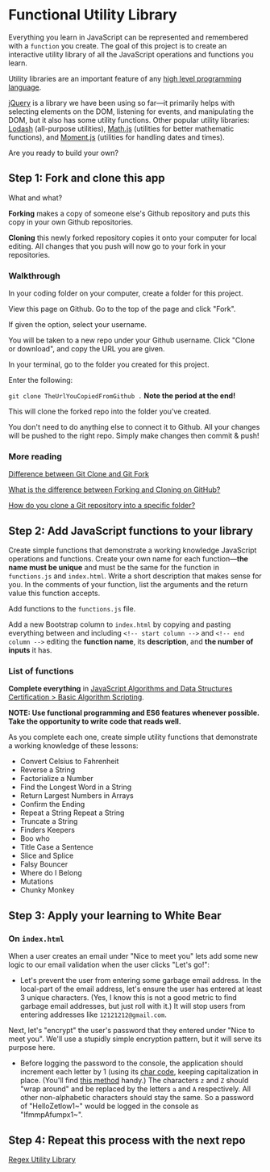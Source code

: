 # Functional Utility Library

Everything you learn in JavaScript can be represented and remembered with a `function` you create. The goal of this project is to create an interactive utility library of all the JavaScript operations and functions you learn.

Utility libraries are an important feature of any [high level programming language](https://en.wikipedia.org/wiki/High-level_programming_language).

[jQuery](https://jquery.com/) is a library we have been using so far—it primarily helps with selecting elements on the DOM, listening for events, and manipulating the DOM, but it also has some utility functions. Other popular utility libraries: [Lodash](https://lodash.com/) (all-purpose utilities), [Math.js](https://mathjs.org/) (utilities for better mathematic functions), and [Moment.js](https://momentjs.com/) (utilities for handling dates and times).

Are you ready to build your own?

## Step 1: Fork and clone this app

What and what?

**Forking** makes a copy of someone else's Github repository and puts this copy in your own Github repositories.

**Cloning** this newly forked repository copies it onto your computer for local editing. All changes that you push will now go to your fork in your repositories.

### Walkthrough

In your coding folder on your computer, create a folder for this project.

View this page on Github. Go to the top of the page and click "Fork".

If given the option, select your username.

You will be taken to a new repo under your Github username. Click "Clone or download", and copy the URL you are given.

In your terminal, go to the folder you created for this project.

Enter the following:

`git clone TheUrlYouCopiedFromGithub .` **Note the period at the end!**

This will clone the forked repo into the folder you've created.

You don't need to do anything else to connect it to Github. All your changes will be pushed to the right repo. Simply make changes then commit & push!

### More reading

[Difference between Git Clone and Git Fork](https://www.toolsqa.com/git/difference-between-git-clone-and-git-fork/)

[What is the difference between Forking and Cloning on GitHub?](https://stackoverflow.com/questions/7057194/what-is-the-difference-between-forking-and-cloning-on-github)

[How do you clone a Git repository into a specific folder?](https://stackoverflow.com/questions/651038/how-do-you-clone-a-git-repository-into-a-specific-folder)

## Step 2: Add JavaScript functions to your library

Create simple functions that demonstrate a working knowledge JavaScript operations and functions. Create your own name for each function—**the name must be unique** and must be the same for the function in `functions.js` and `index.html`. Write a short description that makes sense for you. In the comments of your function, list the arguments and the return value this function accepts.

Add functions to the `functions.js` file.

Add a new Bootstrap column to `index.html` by copying and pasting everything between and including `<!-- start column -->` and `<!-- end column -->` editing the **function name**, its **description**, and **the number of inputs** it has.

### List of functions

**Complete everything** in [JavaScript Algorithms and Data Structures Certification > Basic Algorithm Scripting](https://www.freecodecamp.org/learn/).

**NOTE: Use functional programming and ES6 features whenever possible. Take the opportunity to write code that reads well.**

As you complete each one, create simple utility functions that demonstrate a working knowledge of these lessons:

-  Convert Celsius to Fahrenheit
-  Reverse a String
-  Factorialize a Number
-  Find the Longest Word in a String
-  Return Largest Numbers in Arrays
-  Confirm the Ending
-  Repeat a String Repeat a String
-  Truncate a String
-  Finders Keepers
-  Boo who
-  Title Case a Sentence
-  Slice and Splice
-  Falsy Bouncer
-  Where do I Belong
-  Mutations
-  Chunky Monkey

## Step 3: Apply your learning to White Bear

### On `index.html`

When a user creates an email under "Nice to meet you" lets add some new logic to our email validation when the user clicks "Let's go!":

-  Let's prevent the user from entering some garbage email address. In the local-part of the email address, let's ensure the user has entered at least 3 unique characters. (Yes, I know this is not a good metric to find garbage email addresses, but just roll with it.) It will stop users from entering addresses like `12121212@gmail.com`.

Next, let's "encrypt" the user's password that they entered under "Nice to meet you". We'll use a stupidly simple encryption pattern, but it will serve its purpose here.

-  Before logging the password to the console, the application should increment each letter by 1 (using its [char code](https://www.cambiaresearch.com/articles/15/javascript-char-codes-key-codes), keeping capitalization in place. (You'll find [this method](https://developer.mozilla.org/en-US/docs/Web/JavaScript/Reference/Global_Objects/String/charCodeAt) handy.) The characters `z` and `Z` should "wrap around" and be replaced by the letters `a` and `A` respectively. All other non-alphabetic characters should stay the same. So a password of "HelloZetlow1~" would be logged in the console as "IfmmpAfumpx1~".

## Step 4: Repeat this process with the next repo

[Regex Utility Library](https://github.com/punchcode-fullstack/regex-utility-library)
